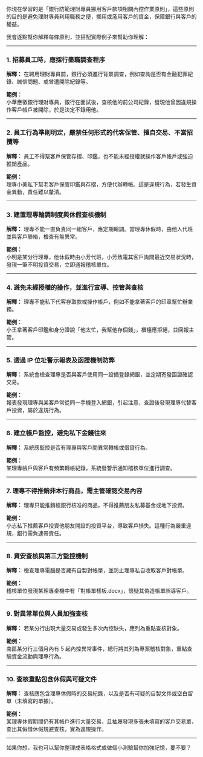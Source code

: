 你現在學習的是「銀行防範理財專員挪用客戶款項相關內控作業原則」，這些原則的目的是避免理財專員利用職務之便，挪用或濫用客戶的資金，保障銀行與客戶的權益。

我會逐點幫你解釋每條原則，並搭配實際例子來幫助你理解：

---

### 1. **招募員工時，應採行盡職調查程序**
**解釋：** 在聘用理財專員前，銀行必須進行背景調查，例如查詢是否有金融犯罪紀錄、誠信問題、或曾遭開除紀錄等。

**範例：**  
小華應徵銀行理財專員，銀行在面試後，查核他的前公司紀錄，發現他曾因違規操作客戶帳戶被開除，於是決定不錄用他。

---

### 2. **員工行為準則明定，嚴禁任何形式的代客保管、擅自交易、不當招攬等**
**解釋：** 員工不得幫客戶保管存摺、印鑑，也不能未經授權就操作客戶帳戶或強迫推銷產品。

**範例：**  
理專小美私下幫老客戶保管印鑑與存摺，方便代辦轉帳。這是違規行為，若發生資金異動，責任難以釐清。

---

### 3. **建置理專輪調制度與休假查核機制**
**解釋：** 理專不能一直負責同一組客戶，應定期輪調。當理專休假時，由他人代班並與客戶聯絡，檢查有無異常。

**範例：**  
小明是某分行理專，他休假時由小芳代班，小芳致電其客戶詢問最近交易狀況時，發現一筆不明投資交易，立即通報稽核單位。

---

### 4. **避免未經授權的操作，並進行宣導、控管與查核**
**解釋：** 理專不能私下代客存取款或操作帳戶，例如不能拿著客戶的印章幫忙辦業務。

**範例：**  
小王拿著客戶印鑑和身分證說「他太忙，我幫他存個錢」，櫃檯應拒絕，並回報主管。

---

### 5. **透過 IP 位址警示報表及函證機制防弊**
**解釋：** 系統會檢查理專是否與客戶使用同一設備登錄網銀，並定期寄發函證確認交易。

**範例：**  
報表發現理專與某客戶常從同一手機登入網銀，引起注意，查證後發現理專代替客戶投資，屬於違規行為。

---

### 6. **建立帳戶監控，避免私下金錢往來**
**解釋：** 系統應監控是否有理專與客戶間異常轉帳或借貸行為。

**範例：**  
某理專帳戶與客戶有頻繁轉帳紀錄，系統發警示通知稽核單位進行調查。

---

### 7. **理專不得推銷非本行商品，需主管確認交易內容**
**解釋：** 理專只能推銷經銀行核准的商品，不得推薦朋友私募基金或地下投資。

**範例：**  
小志私下推薦客戶投資他朋友開設的投資平台，導致客戶損失。這種行為嚴重違規，銀行需負連帶責任。

---

### 8. **資安查核與第三方監控機制**
**解釋：** 檢查理專電腦是否藏有自製對帳單，並防止理專私自收取客戶對帳單。

**範例：**  
稽核單位發現某理專桌機中有「對帳單樣板.docx」，懷疑其偽造帳單誤導客戶。

---

### 9. **對異常單位與人員加強查核**
**解釋：** 若某分行出現大量交易或發生多次內控缺失，應列為重點查核對象。

**範例：**  
南區某分行三個月內有 5 起內控異常事件，總行將其列為專案稽核對象，重點查驗資金流動與理專行為。

---

### 10. **查核重點包含休假與可疑文件**
**解釋：** 查核應包含理專休假時的交易紀錄，以及是否有可疑的自製文件或空白留單（未填寫的單據）。

**範例：**  
某理專休假期間仍有其帳戶進行大量交易，且抽屜發現多張未填寫的客戶交易單，查出其假借休假規避查核，實為違規操作。

---

如果你想，我也可以幫你整理成表格格式或做個小測驗幫你加強記憶，要不要？